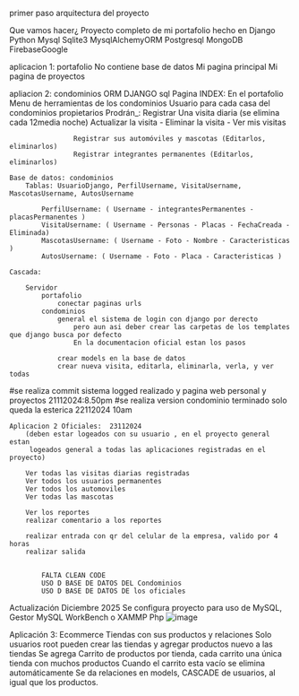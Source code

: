 primer paso
arquitectura del proyecto

Que vamos hacer¿
Proyecto completo de mi portafolio hecho en 
Django Python Mysql Sqlite3 MysqlAlchemyORM Postgresql MongoDB FirebaseGoogle

aplicacion 1: portafolio No contiene base de datos
    Mi pagina principal
    Mi pagina de proyectos

apliacion 2: condominios  ORM DJANGO sql
    Pagina INDEX:
        En el portafolio Menu de herramientas de los condominios
            Usuario para cada casa del condominios propietarios
                Prodrán_: 
                    Registrar Una visita diaria 
                        (se elimina cada 12media noche)
                        Actualizar la visita - Eliminar la visita -  Ver mis visitas
                    
                    Registrar sus automóviles y mascotas (Editarlos, eliminarlos)
                    Registrar integrantes permanentes (Editarlos, eliminarlos)
    
    Base de datos: condominios
        Tablas: UsuarioDjango, PerfilUsername, VisitaUsername, MascotasUsername, AutosUsername

            PerfilUsername: ( Username - integrantesPermanentes - placasPermanentes )
            VisitaUsername: ( Username - Personas - Placas - FechaCreada - Eliminada)
            MascotasUsername: ( Username - Foto - Nombre - Caracteristicas )
            AutosUsername: ( Username - Foto - Placa - Caracteristicas )

    Cascada:

        Servidor
            portafolio
                conectar paginas urls 
            condominios
                general el sistema de login con django por derecto
                    pero aun asi deber crear las carpetas de los templates que django busca por defecto
                    En la documentacion oficial estan los pasos
                
                crear models en la base de datos
                crear nueva visita, editarla, eliminarla, verla, y ver todas


#se realiza commit sistema logged realizado y pagina web personal y proyectos 21112024:8.50pm
#se realiza version condominio terminado solo queda la esterica 22112024 10am



    Aplicacion 2 Oficiales:  23112024
        (deben estar logeados con su usuario , en el proyecto general estan
         logeados general a todas las aplicaciones registradas en el proyecto)
            
        Ver todas las visitas diarias registradas
        Ver todos los usuarios permanentes
        Ver todos los automoviles
        Ver todas las mascotas
        
        Ver los reportes
        realizar comentario a los reportes

        realizar entrada con qr del celular de la empresa, valido por 4 horas
        realizar salida

        
            FALTA CLEAN CODE 
            USO D BASE DE DATOS DEL Condominios
            USO D BASE DE DATOS DE los oficiales


Actualización Diciembre 2025
    Se configura proyecto para uso de MySQL, Gestor MySQL WorkBench o XAMMP Php
    ![image](https://github.com/user-attachments/assets/fcae26db-97f0-4d99-a6c6-7f56e32a502e)





Aplicación 3: Ecommerce 
    Tiendas con sus productos y relaciones
    Solo usuarios root pueden crear las tiendas y agregar productos nuevo a las tiendas
    Se agrega Carrito de productos por tienda, cada carrito una única tienda con muchos productos
        Cuando el carrito esta vacío se elimina automáticamente
            Se da relaciones en models, CASCADE de usuarios, al igual que los productos.

